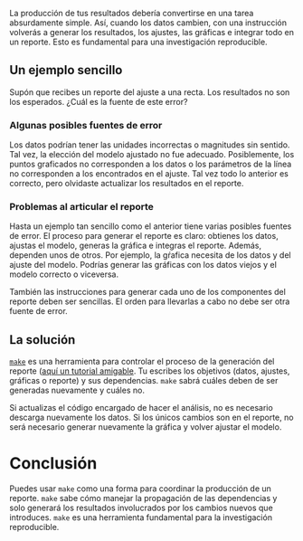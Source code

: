 La producción de tus resultados debería convertirse en una tarea absurdamente simple. Así, cuando
los datos cambien, con una instrucción volverás a generar los resultados, los ajustes, las gráficas
e integrar todo en un reporte. Esto es fundamental para una investigación reproducible.

## Un ejemplo sencillo
Supón que recibes un reporte del ajuste a una recta. Los resultados no son los esperados.
¿Cuál es la fuente de este error?

### Algunas posibles fuentes de error
Los datos podrían tener las unidades incorrectas o magnitudes sin sentido. Tal vez, la elección del
modelo ajustado no fue adecuado. Posiblemente, los puntos graficados no corresponden a los datos o
los parámetros de la línea no corresponden a los encontrados en el ajuste. Tal vez todo lo anterior
es correcto, pero olvidaste actualizar los resultados en el reporte.

### Problemas al articular el reporte
Hasta un ejemplo tan sencillo como el anterior tiene varias posibles fuentes de error. El proceso
para generar el reporte es claro: obtienes los datos, ajustas el modelo, generas la gráfica e
integras el reporte. Además, dependen unos de otros. Por ejemplo, la gŕafica necesita de los datos y
del ajuste del modelo. Podrías generar las gráficas con los datos viejos y el modelo correcto o
viceversa.

También las instrucciones para generar cada uno de los componentes del reporte deben ser sencillas.
El orden para llevarlas a cabo no debe ser otra fuente de error.

## La solución
[`make`](https://www.gnu.org/software/make/) es una herramienta para controlar el proceso de la
generación del reporte ([aquí un tutorial amigable](https://makefiletutorial.com/). Tu escribes los
objetivos (datos, ajustes, gráficas o reporte) y sus dependencias. `make` sabrá cuáles deben de ser
generadas nuevamente y cuáles no.

Si actualizas el código encargado de hacer el análisis, no es necesario descarga nuevamente los
datos. Si los únicos cambios son en el reporte, no será necesario generar nuevamente la gráfica y
volver ajustar el modelo.

# Conclusión
Puedes usar `make` como una forma para coordinar la producción de un reporte. `make` sabe cómo
manejar la propagación de las dependencias y solo generará los resultados involucrados por los
cambios nuevos que introduces. `make` es una herramienta fundamental para la investigación
reproducible.
